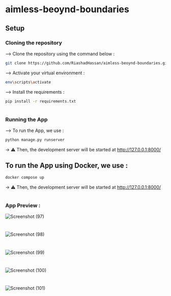 # aimless-beoynd-boundaries
## Setup
### Cloning the repository

--> Clone the repository using the command below :
```bash
git clone https://github.com/RiashadHassan/aimless-beoynd-boundaries.git

```

--> Activate your virtual environment :
```bash
env\scripts\activate

```

--> Install the requirements :
```bash
pip install -r requirements.txt

```

#

### Running the App

--> To run the App, we use :
```bash
python manage.py runserver

```

-> ⚠ Then, the development server will be started at http://127.0.0.1:8000/

 ## To run the App using Docker, we use :
```bash
docker compose up

```
-> ⚠ Then, the development server will be started at http://127.0.0.1:8000/
#

### App Preview :

![Screenshot (97)](https://github.com/RiashadHassan/aimless-beoynd-boundaries/assets/109424665/3465a661-6532-40a4-8cbe-bf06e153e236)
#
![Screenshot (98)](https://github.com/RiashadHassan/aimless-beoynd-boundaries/assets/109424665/27b7cc15-ec84-4650-a059-3f9a2b4dbd6e)
#
![Screenshot (99)](https://github.com/RiashadHassan/aimless-beoynd-boundaries/assets/109424665/adba9ed6-270b-46c1-9df4-56e707cd20bb)
#
![Screenshot (100)](https://github.com/RiashadHassan/aimless-beoynd-boundaries/assets/109424665/f5bb12a9-fddf-4d72-9679-ef1d20d7c285)
#
![Screenshot (101)](https://github.com/RiashadHassan/aimless-beoynd-boundaries/assets/109424665/a4cb77f6-0aa1-4912-8cc5-d8dd2e6171c5)





